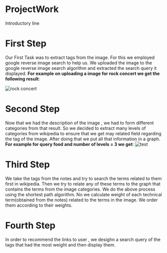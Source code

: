 # ProjectWork
Introductory line


# First Step

Our First Task was to extract tags from the image.
For this we employed google reverse image search to help us.
We uploaded the image to the google reverse image search algorithm and extracted the search query it displayed.
**For example on uploading a image for rock concert we get the following result**:

![rock concert](https://github.com/mananmadan/ProjectWork/blob/master/rockconcert.jpg)
# Second Step

Now that we had the description of the image , we had to form different categories from that result.
So we decided to extract many levels of categories from wikipedia to ensure that we get may related field regarding the tag of the image.
After doing that we put all that information in a graph.
**For example for query food and number of levels = 3 we get**:
![test](https://github.com/mananmadan/ProjectWork/blob/master/graph.jpg)
# Third Step

We take the tags from the notes and try to search the terms related to them first in wikipedia.
Then we try to relate any of these terms to the graph that contains the terms from the image categories.
We do the above process using the shortest path algorithm.
No we calculate weight of each technical term(obtained from the notes) related to the terms in the image.
We order them according to their weights.

# Fourth Step 
 In order to recommend the links to user , we desighn a search query of the tags that had the most weight and then display them.
